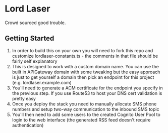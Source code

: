 # Lord Laser

Crowd sourced good trouble.

## Getting Started

1. In order to build this on your own you will need to fork this repo and customize lordlaser-constants.ts - the comments in that file should be fairly self explanatory
1. This is designed to work with a custom domain name. You can use the built in APIGateway domain with some tweaking but the easy approach is just to get yourself a domain then pick an endpoint for this project (e.g. lordlaser.example.com)
1. You'll need to generate a ACM certificate for the endpoint you specify in the previous step. If you use Route53 to host your DNS cert validation is pretty easy
1. Once you deploy the stack you need to manually allocate SMS phone numbers and setup two-way communication to the inbound SMS topic
1. You'll then need to add some users to the created Cognito User Pool to login to the web interface (the generated RSS feed doesn't require authentication)
